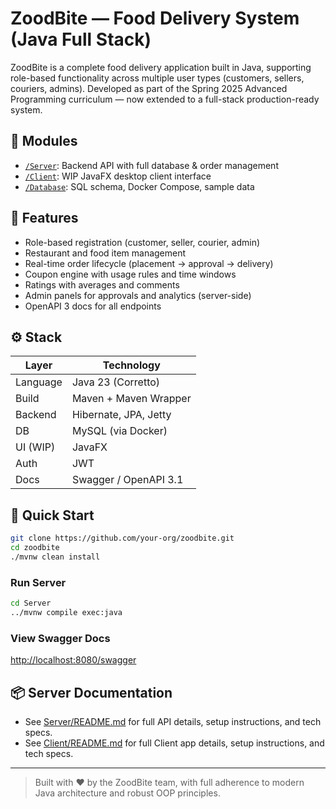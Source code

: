 # ZoodBite — Food Delivery System (Java Full Stack)

ZoodBite is a complete food delivery application built in Java, supporting role-based functionality across multiple user types (customers, sellers, couriers, admins). Developed as part of the Spring 2025 Advanced Programming curriculum — now extended to a full-stack production-ready system.

## 🧩 Modules

- [`/Server`](./Server): Backend API with full database & order management
- [`/Client`](./Client): WIP JavaFX desktop client interface
- [`/Database`](./Database): SQL schema, Docker Compose, sample data

## 🎯 Features

- Role-based registration (customer, seller, courier, admin)
- Restaurant and food item management
- Real-time order lifecycle (placement → approval → delivery)
- Coupon engine with usage rules and time windows
- Ratings with averages and comments
- Admin panels for approvals and analytics (server-side)
- OpenAPI 3 docs for all endpoints

## ⚙️ Stack

| Layer     | Technology            |
|-----------|------------------------|
| Language  | Java 23 (Corretto)     |
| Build     | Maven + Maven Wrapper  |
| Backend   | Hibernate, JPA, Jetty  |
| DB        | MySQL (via Docker)     |
| UI (WIP)  | JavaFX                 |
| Auth      | JWT                    |
| Docs      | Swagger / OpenAPI 3.1  |

## 🚀 Quick Start

```bash
git clone https://github.com/your-org/zoodbite.git
cd zoodbite
./mvnw clean install
```

### Run Server
```bash
cd Server
../mvnw compile exec:java
```

### View Swagger Docs
[http://localhost:8080/swagger](http://localhost:8080/swagger)

## 📦 Server Documentation

- See [Server/README.md](./Server/README.md) for full API details, setup instructions, and tech specs.
- See [Client/README.md](./Client/README.md) for full Client app details, setup instructions, and tech specs.

---

> Built with ❤️ by the ZoodBite team, with full adherence to modern Java architecture and robust OOP principles.
